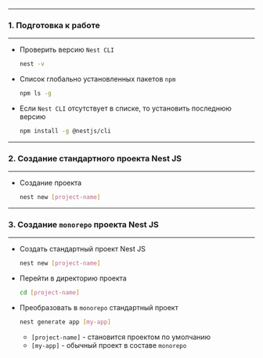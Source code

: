 ***
### 1. Подготовка к работе
***
- Проверить версию `Nest CLI`
    ```bash
    nest -v
    ```
- Список глобально установленных пакетов `npm`
    ```bash
    npm ls -g
    ```
- Если `Nest CLI` отсутствует в списке, то установить последнюю версию
    ```bash
    npm install -g @nestjs/cli
    ```
***
### 2. Создание стандартного проекта Nest JS
***
- Создание проекта
    ```bash
    nest new [project-name]
    ```
***
### 3. Создание `monorepo` проекта Nest JS
***
- Создать стандартный проект Nest JS
    ```bash
    nest new [project-name]
    ```
- Перейти в директорию проекта
    ```bash
    cd [project-name]
    ```
- Преобразовать в `monorepo` стандартный проект
    ```bash
  nest generate app [my-app]
    ```
  * `[project-name]` - становится проектом по умолчанию
  * `[my-app]` - обычный проект в составе `monorepo`
